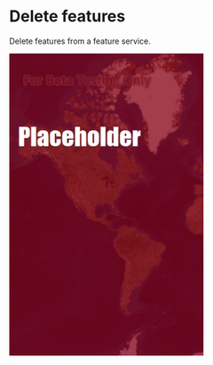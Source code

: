 # Delete features

Delete features from a feature service.

<img src="DeleteFeatures.jpg" width="350"/>
